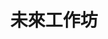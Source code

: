 ---
layout: page
show_meta: false
title: "未來工作坊"
header:
   image_fullwidth: "wood_plank.jpg"
permalink: "/future/"
---